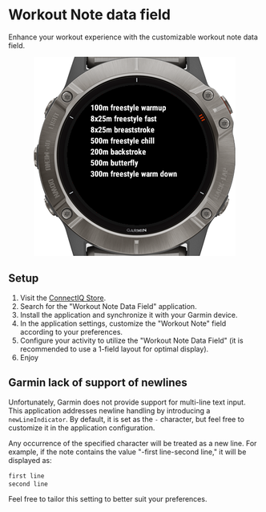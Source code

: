# Workout Note data field

Enhance your workout experience with the customizable workout note data field.

<p align="center">
  <img src="docs/example.png" alt="Data field example"/>
</p>

## Setup
1. Visit the [ConnectIQ Store](https://apps.garmin.com/).
2. Search for the "Workout Note Data Field" application.
3. Install the application and synchronize it with your Garmin device.
4. In the application settings, customize the "Workout Note" field according to your preferences.
5. Configure your activity to utilize the "Workout Note Data Field" (it is recommended to use a 1-field layout for optimal display).
6. Enjoy


## Garmin lack of support of newlines
Unfortunately, Garmin does not provide support for multi-line text input. This application addresses newline handling by introducing a `newLineIndicator`. By default, it is set as the `-` character, but feel free to customize it in the application configuration.

Any occurrence of the specified character will be treated as a new line. For example, if the note contains the value "-first line-second line," it will be displayed as:
```
first line
second line
```

Feel free to tailor this setting to better suit your preferences.
